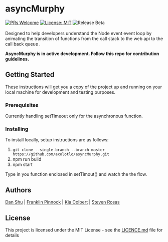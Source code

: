 # asyncMurphy

[![PRs Welcome](https://img.shields.io/badge/PRs-welcome-brightgreen.svg)](https://github.com/axolotlo/asyncMurphy/pulls) [![License: MIT](https://img.shields.io/badge/License-MIT-yellow.svg)](https://opensource.org/licenses/MIT)
![Release Beta](https://img.shields.io/badge/release-beta-blue.svg)<br/><br/>
 Designed to help developers understand the Node event event loop by animating the transition of functions from the call stack to the web api to the call back queue . <br/>


 **AsyncMurphy is in active development. Follow this repo for contribution guidelines.**
## Getting Started

These instructions will get you a copy of the project up and running on your local machine for development and testing purposes.

### Prerequisites
Currently handling setTimeout only for the asynchronous function.

### Installing

To install locally, setup instructions are as follows:

1. `git clone --single-branch --branch master https://github.com/axolotlo/asyncMurphy.git`
2. npm run build
3. npm start

Type in you function enclosed in setTimout() and watch the the flow.

## Authors
[Dan Shu](https://github.com/danshuu) | [Franklin Pinnock](https://github.com/pinnockf) | [Kia Colbert](https://github.com/kiacolbert) | [Steven Rosas](https://github.com/srosas)

## License

This project is licensed under the MIT License - see the [LICENCE.md](./LICENCE) file for details

